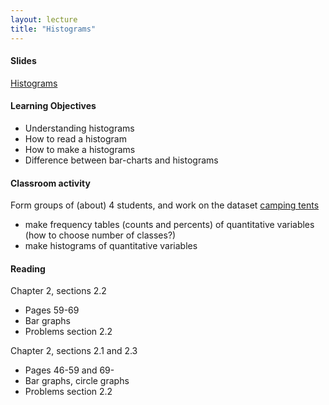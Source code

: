 ```yaml
---
layout: lecture
title: "Histograms"
---
```


<h4>
	<span class="fa fa-picture-o fa-lg main-list-item-icon"></span>
	Slides
</h4>

<a href="https://docs.google.com/presentation/d/1fM4k0x-glH6deRNO8ekrQjRqPQdroMfap67NB6MfYPo/pub?start=false&loop=false&delayms=3000" target="_blank">Histograms</a>


<h4>
	<span class="fa fa-graduation-cap fa-lg main-list-item-icon"></span>
	Learning Objectives
</h4>

- Understanding histograms
- How to read a histogram
- How to make a histograms
- Difference between bar-charts and histograms


<h4>
	<span class="fa fa-users fa-lg main-list-item-icon"></span>
	Classroom activity
</h4>

Form groups of (about) 4 students, and work on the dataset <a href="https://docs.google.com/spreadsheets/d/1SNc-pzh82H77iU7PTwOcrOsUKMXSy3Cw3HeneEzmtDg/pubhtml?gid=0&single=true" target="_blank">camping tents</a>

- make frequency tables (counts and percents) of quantitative variables (how to choose number of classes?)
- make histograms of quantitative variables


<h4>
	<span class="fa fa-book fa-lg main-list-item-icon"></span>
	Reading
</h4>

Chapter 2, sections 2.2

- Pages 59-69
- Bar graphs
- Problems section 2.2

Chapter 2, sections 2.1 and 2.3

- Pages 46-59 and 69-
- Bar graphs, circle graphs
- Problems section 2.2
